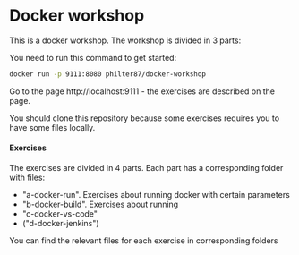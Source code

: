 # Docker workshop

This is a docker workshop. The workshop is divided in 3 parts:

You need to run this command to get started:

```bash
docker run -p 9111:8080 philter87/docker-workshop
```

Go to the page http://localhost:9111 - the exercises are described on the page.

You should clone this repository because some exercises requires you to have some files locally. 

#### Exercises

The exercises are divided in 4 parts. Each part has a corresponding folder with files: 
 - "a-docker-run". Exercises about running docker with certain parameters
 - "b-docker-build". Exercises about running
 - "c-docker-vs-code"
 - ("d-docker-jenkins")

You can find the relevant files for each exercise in corresponding folders